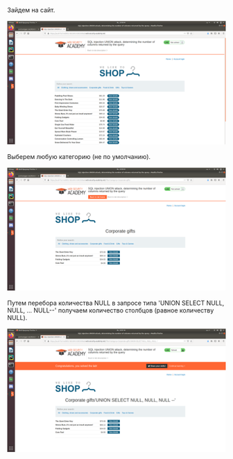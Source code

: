 Зайдем на сайт.<br/><br/>
<img src="screenshot1.png"> <br/><br/>
Выберем любую категорию (не по умолчанию).<br/><br/>
<img src="screenshot2.png"> <br/><br/>
Путем перебора количества NULL в запросе типа 'UNION SELECT NULL, NULL, ... NULL--' получаем количество столбцов (равное количеству NULL).<br/><br/>
<img src="screenshot3.png"> 
